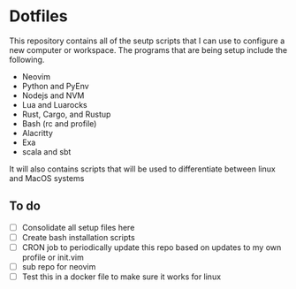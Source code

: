 # Dotfiles

This repository contains all of the seutp scripts that I can use to configure a new computer or workspace. The programs that
are being setup include the following.

- Neovim
- Python and PyEnv
- Nodejs and NVM
- Lua and Luarocks
- Rust, Cargo, and Rustup
- Bash (rc and profile)
- Alacritty
- Exa
- scala and sbt

It will also contains scripts that will be used to differentiate between linux
and MacOS systems

## To do

- [ ] Consolidate all setup files here
- [ ] Create bash installation scripts
- [ ] CRON job to periodically update this repo based on updates to my own profile or init.vim
- [ ] sub repo for neovim
- [ ] Test this in a docker file to make sure it works for linux 
